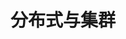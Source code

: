 
# 分布式与集群
<!-- 
什么是集群？负载均衡？ 
https://mp.weixin.qq.com/s/GPGEgLpCE_KAUPis5UqbKA
-->

<!-- 
集中式架构与分布式架构
https://www.sohu.com/a/259712753_100011803
-->
